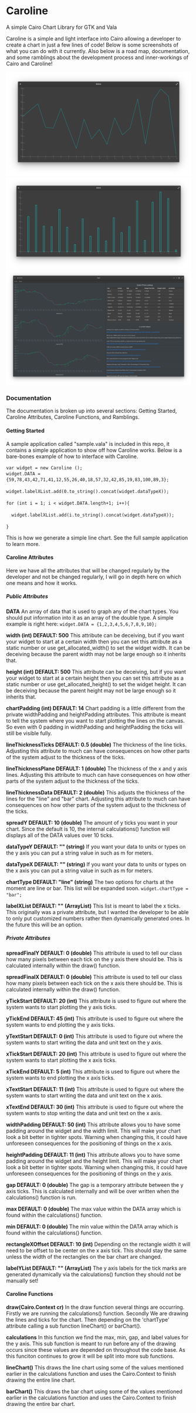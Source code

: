 # Caroline
A simple Cairo Chart Library for GTK and Vala

Caroline is a simple and light interface into Cairo allowing a developer to create a chart in just a few lines of
code! Below is some screenshots of what you can do with it currently. Also below is a road map, documentation, and
some ramblings about the development process and inner-workings of Cairo and Caroline!

<img src="screenshots/1.png">
<img src="screenshots/2.png">
<img src="screenshots/3.png">

### Documentation

The documentation is broken up into several sections: Getting Started, Caroline Attributes, Caroline Functions, and Ramblings.

#### Getting Started

A sample application called "sample.vala" is included in this repo, it contains a simple application to show off how Caroline works. Below is a bare-bones example of how to interface with Caroline.
```
var widget = new Caroline ();
widget.DATA = {59,78,43,42,71,41,12,55,26,40,18,57,32,42,85,19,83,100,89,3};

widget.labelXList.add(0.to_string().concat(widget.dataTypeX));

for (int i = 1; i < widget.DATA.length+1; i++){

  widget.labelXList.add(i.to_string().concat(widget.dataTypeX));

}
```

This is how we generate a simple line chart. See the full sample application to learn more.

#### Caroline Attributes

Here we have all the attributes that will be changed regularly by the developer and not be changed
regularly, I will go in depth here on which one means and how it works.

##### Public Attributes

**DATA**
An array of data that is used to graph any of the chart types. You should put information into
it as an array of the double type. A simple example is right here:
`widget.DATA = {1,2,3,4,5,6,7,8,9,10};`

**width (int) DEFAULT: 500**
This attribute can be deceiving, but if you want your widget to start at a certain width then
you can set this attribute as a static number or use get_allocated_width() to set the widget
width. It can be deceiving because the parent width may not be large enough so it inherits that.

**height (int) DEFAULT: 500**
This attribute can be deceiving, but if you want your widget to start at a certain height then
you can set this attribute as a static number or use get_allocated_height() to set the widget
height. It can be deceiving because the parent height may not be large enough so it inherits that.

**chartPadding (int) DEFAULT: 14**
Chart padding is a little different from the private widthPadding and heightPadding attributes.
This attribute is meant to tell the system where you want to start plotting the lines on the canvas.
So even with 0 padding in widthPadding and heightPadding the ticks will still be visible fully.

**lineThicknessTicks DEFAULT: 0.5 (double)**
The thickness of the line ticks. Adjusting this attribute to much can have consequences on how other
parts of the system adjust to the thickness of the ticks.

**lineThicknessPlane DEFAULT: 1 (double)**
The thickness of the x and y axis lines. Adjusting this attribute to much can have consequences on how other parts of the system adjust to the thickness of the ticks.

**lineThicknessData DEFAULT: 2 (double)**
This adjusts the thickness of the lines for the "line" and "bar" chart. Adjusting this attribute to much can have consequences on how other parts of the system adjust to the thickness of the ticks.

**spreadY DEFAULT: 10 (double)**
The amount of y ticks you want in your chart. Since the default is 10, the internal calculations()
function will displays all of the DATA values over 10 ticks.

**dataTypeY DEFAULT: "" (string)**
If you want your data to units or types on the y axis you can put a string value in such as m for meters.

**dataTypeX DEFAULT: "" (string)**
If you want your data to units or types on the x axis you can put a string value in such as m for meters.

**chartType DEFAULT: "line" (string)**
The two options for charts at the moment are line or bar. This list will be expanded soon.
`widget.chartType = "bar";`

**labelXList DEFAULT: "" (ArrayList<string>)**
This list is meant to label the x ticks. This originally was a private attribute, but I wanted the
developer to be able to only put customized numbers rather then dynamically generated ones. In the
future this will be an option.

##### Private Attributes

**spreadFinalY DEFAULT: 0 (double)**
This attribute is used to tell our class how many pixels between each tick on the y axis there
should be. This is calculated internally within the draw() function.

**spreadFinalX DEFAULT: 0 (double)**
This attribute is used to tell our class how many pixels between each tick on the x axis there
should be. This is calculated internally within the draw() function.

**yTickStart DEFAULT: 20 (int)**
This attribute is used to figure out where the system wants to start plotting the y axis ticks.

**yTickEnd DEFAULT: 45 (int)**
This attribute is used to figure out where the system wants to end plotting the y axis ticks.

**yTextStart DEFAULT: 0 (int)**
This attribute is used to figure out where the system wants to start writing the data and unit text
on the y axis.

**xTickStart DEFAULT: 20 (int)**
This attribute is used to figure out where the system wants to start plotting the x axis ticks.

**xTickEnd DEFAULT: 5 (int)**
This attribute is used to figure out where the system wants to end plotting the x axis ticks.

**xTextStart DEFAULT: 11 (int)**
This attribute is used to figure out where the system wants to start writing the data and unit text
on the x axis.

**xTextEnd DEFAULT: 30 (int)**
This attribute is used to figure out where the system wants to stop writing the data and unit text
on the x axis.

**widthPadding DEFAULT: 50 (int)**
This attribute allows you to have some padding around the widget and the width limit. This will make
your chart look a bit better in tighter spots. Warning when changing this, it could have unforeseen
consequences for the positioning of things on the x axis.

**heightPadding DEFAULT: 11 (int)**
This attribute allows you to have some padding around the widget and the height limit. This will make
your chart look a bit better in tighter spots. Warning when changing this, it could have unforeseen
consequences for the positioning of things on the y axis.

**gap DEFAULT: 0 (double)**
The gap is a temporary attribute between the y axis ticks. This is calculated internally and will be over
written when the calculations() function is run.

**max DEFAULT: 0 (double)**
The max value within the DATA array which is found within the calculations() function.

**min DEFAULT: 0 (double)**
The min value within the DATA array which is found within the calculations() function.

**rectangleXOffset DEFAULT: 10 (int)**
Depending on the rectangle width it will need to be offset to be center on the x axis tick. This should
stay the same unless the width of the rectangles on the bar chart are changed.

**labelYList DEFAULT: "" (ArrayList<string>)**
The y axis labels for the tick marks are generated dynamically via the calculations() function
they should not be manually set!

#### Caroline Functions

**draw(Cairo.Context cr)**
In the draw function several things are occurring. Firstly we are running the calculations() function.
Secondly We are drawing the lines and ticks for the chart. Then depending on the 'chartType' attribute
calling a sub function lineChart() or barChart().

**calculations**
In this function we find the max, min, gap, and label values for the y axis. This sub function is meant to run
before any of the drawing occurs since these values are depended on throughout the code base. As this funciton
continues to grow it will be split into more sub functions.

**lineChart()**
This draws the line chart using some of the values mentioned earlier in the calculations function and uses
the Cairo.Context to finish drawing the entire line chart.

**barChart()**
This draws the bar chart using some of the values mentioned earlier in the calculations function and uses
the Cairo.Context to finish drawing the entire bar chart.
